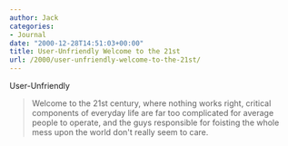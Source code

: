 ```yaml
---
author: Jack
categories:
- Journal
date: "2000-12-28T14:51:03+00:00"
title: User-Unfriendly Welcome to the 21st
url: /2000/user-unfriendly-welcome-to-the-21st/
---
```


<span class="removed_link" title="http://www.latimes.com/business/cutting/20001228/t000123518.html">User-Unfriendly</span>
  


> Welcome to the 21st century, where nothing works right, critical components of everyday life are far too complicated for average people to operate, and the guys responsible for foisting the whole mess upon the world don't really seem to care.

  
>